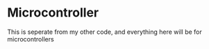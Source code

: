 # Microcontroller

This is seperate from my other code, and everything here will be for microcontrollers
